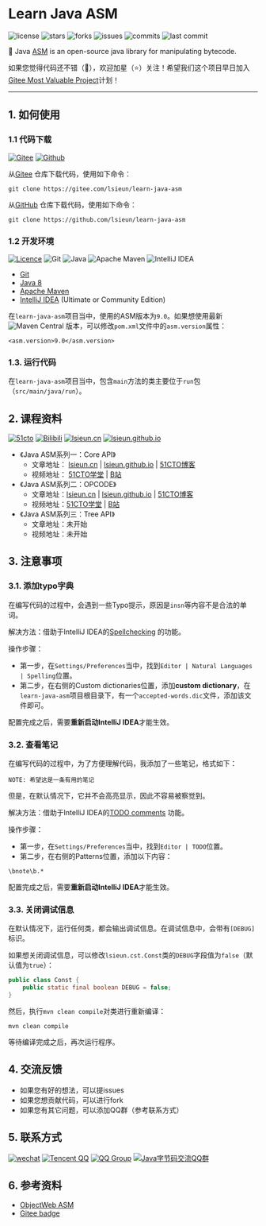 # Learn Java ASM

![license](https://badg.now.sh/gitee/license/lsieun/learn-java-asm)
![stars](https://badg.now.sh/gitee/stars/lsieun/learn-java-asm)
![forks](https://badg.now.sh/gitee/forks/lsieun/learn-java-asm)
![issues](https://badg.now.sh/gitee/issues/lsieun/learn-java-asm)
![commits](https://badg.now.sh/gitee/commits/lsieun/learn-java-asm)
![last commit](https://badg.now.sh/gitee/last-commit/lsieun/learn-java-asm)

:bug: Java [ASM](https://asm.ow2.io/) is an open-source java library for manipulating bytecode.

如果您觉得代码还不错（:sparkling_heart:），欢迎加星（:star:）关注！希望我们这个项目早日加入[Gitee Most Valuable Project](https://gitee.com/gvp)计划！

---

## 1. 如何使用

### 1.1 代码下载

[![Gitee](https://img.shields.io/badge/Gitee-white.svg?style=flat-square&logo=gitee&logoColor=C71D23)](https://gitee.com/lsieun/learn-java-asm)
[![Github](https://img.shields.io/badge/GitHub-white.svg?style=flat-square&logo=github&logoColor=181717)](https://github.com/lsieun/learn-java-asm)

从[Gitee](https://gitee.com/lsieun/learn-java-asm) 仓库下载代码，使用如下命令：

```text
git clone https://gitee.com/lsieun/learn-java-asm
```

从[GitHub](https://github.com/lsieun/learn-java-asm) 仓库下载代码，使用如下命令：

```text
git clone https://github.com/lsieun/learn-java-asm
```

### 1.2 开发环境

[![Licence](https://img.shields.io/github/license/lsieun/learn-java-asm?style=social)](./LICENSE)
![Git](https://img.shields.io/badge/Git-white.svg?style=flat-square&logo=git&logoColor=F05032)
![Java](https://img.shields.io/badge/-Java-white.svg?style=flat-square&logo=java&logoColor=007396)
![Apache Maven](https://img.shields.io/badge/Maven-white.svg?style=flat-square&logo=Apache%20Maven&logoColor=C71A36)
![IntelliJ IDEA](https://img.shields.io/badge/IntelliJ_IDEA-white.svg?style=flat-square&logo=intellij-idea&logoColor=000000)

- [Git](https://git-scm.com/)
- [Java 8](https://www.oracle.com/java/technologies/javase/javase8-archive-downloads.html)
- [Apache Maven](https://maven.apache.org/)
- [IntelliJ IDEA](https://www.jetbrains.com/idea/download/other.html) (Ultimate or Community Edition)

在`learn-java-asm`项目当中，使用的ASM版本为`9.0`。如果想使用最新![Maven Central](https://img.shields.io/maven-central/v/org.ow2.asm/asm.svg?color=25a162&label=ASM) 版本，可以修改`pom.xml`文件中的`asm.version`属性：

```text
<asm.version>9.0</asm.version>
```

### 1.3. 运行代码

在`learn-java-asm`项目当中，包含`main`方法的类主要位于`run`包（`src/main/java/run`）。

## 2. 课程资料

[![51cto](https://img.shields.io/website/https/edu.51cto.com.svg?label=51cto)](https://edu.51cto.com/lecturer/9210464.html)
[![Bilibili](https://img.shields.io/website/https/bilibili.com.svg?label=bilibili&style=flat-square&logo=bilibili&logoColor=00A1D6)](https://space.bilibili.com/1321054247)
[![lsieun.cn](https://img.shields.io/website/http/lsieun.cn.svg?label=lsieun.cn)](https://lsieun.cn)
[![lsieun.github.io](https://img.shields.io/website/https/lsieun.github.io.svg?label=lsieun.github.io)](https://lsieun.github.io)

- 《Java ASM系列一：Core API》
  - 文章地址： [lsieun.cn](https://lsieun.cn/java/asm/java-asm-season-01.html) | [lsieun.github.io](https://lsieun.github.io/java/asm/java-asm-season-01.html) | [51CTO博客](https://blog.51cto.com/lsieun/2924583)
  - 视频地址： [51CTO学堂](https://edu.51cto.com/course/28517.html) | [B站](https://space.bilibili.com/1321054247/channel/detail?cid=189917)
- 《Java ASM系列二：OPCODE》
  - 文章地址：[lsieun.cn](https://lsieun.cn/java/asm/java-asm-season-02.html) | [lsieun.github.io](https://lsieun.github.io/java/asm/java-asm-season-02.html) | [51CTO博客](https://blog.51cto.com/lsieun/3273965)
  - 视频地址：[51CTO学堂](https://edu.51cto.com/course/28870.html) | [B站](https://space.bilibili.com/1321054247/channel/detail?cid=197480)
- 《Java ASM系列三：Tree API》
  - 文章地址：未开始
  - 视频地址：未开始

## 3. 注意事项

### 3.1. 添加typo字典

在编写代码的过程中，会遇到一些Typo提示，原因是`insn`等内容不是合法的单词。

解决方法：借助于IntelliJ IDEA的[Spellchecking](https://www.jetbrains.com/help/idea/spellchecking.html) 的功能。

操作步骤：

- 第一步，在`Settings/Preferences`当中，找到`Editor | Natural Languages | Spelling`位置。
- 第二步，在右侧的Custom dictionaries位置，添加**custom dictionary**，在`learn-java-asm`项目根目录下，有一个`accepted-words.dic`文件，添加该文件即可。

配置完成之后，需要**重新启动IntelliJ IDEA**才能生效。

### 3.2. 查看笔记

在编写代码的过程中，为了方便理解代码，我添加了一些笔记，格式如下：

```text
NOTE: 希望这是一条有用的笔记
```

但是，在默认情况下，它并不会高亮显示，因此不容易被察觉到。

解决方法：借助于IntelliJ IDEA的[TODO comments](https://www.jetbrains.com/help/idea/using-todo.html) 功能。

操作步骤：

- 第一步，在`Settings/Preferences`当中，找到`Editor | TODO`位置。
- 第二步，在右侧的Patterns位置，添加以下内容：

```text
\bnote\b.*
```

配置完成之后，需要**重新启动IntelliJ IDEA**才能生效。

### 3.3. 关闭调试信息

在默认情况下，运行任何类，都会输出调试信息。在调试信息中，会带有`[DEBUG]`标识。

如果想关闭调试信息，可以修改`lsieun.cst.Const`类的`DEBUG`字段值为`false`（默认值为`true`）：

```java
public class Const {
    public static final boolean DEBUG = false;
}
```

然后，执行`mvn clean compile`对类进行重新编译：

```text
mvn clean compile
```

等待编译完成之后，再次运行程序。

## 4. 交流反馈

- 如果您有好的想法，可以提issues
- 如果您想贡献代码，可以进行fork
- 如果您有其它问题，可以添加QQ群（参考联系方式）

## 5. 联系方式

[![wechat](https://img.shields.io/badge/-lsieun-white.svg?style=flat-square&logo=wechat&logoColor=07C160)](https://lsieun.github.io/assets/images/contact/we-chat.jpg)
[![Tencent QQ](https://img.shields.io/badge/515882294-white.svg?style=flat-square&logo=tencentqq&logoColor=EB1923)](https://lsieun.github.io/assets/images/contact/qq.png)
[![QQ Group](https://img.shields.io/badge/584642776-white.svg?style=flat-square&logo=tencentqq&logoColor=1DA1F2&label=QQ%20Group)](https://lsieun.github.io/assets/images/contact/qq-group.jpg)
[![Java字节码交流QQ群](https://pub.idqqimg.com/wpa/images/group.png)](https://jq.qq.com/?_wv=1027&k=yOBiOaJV)

## 6. 参考资料

- [ObjectWeb ASM](https://asm.ow2.io/)
- [Gitee badge](https://badg.vercel.app/)
